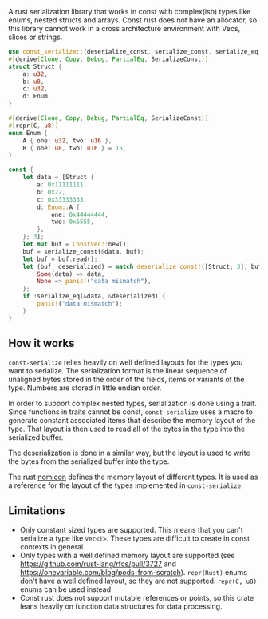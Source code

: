 A rust serialization library that works in const with complex(ish) types like enums, nested structs and arrays. Const rust does not have an allocator, so this library cannot work in a cross architecture environment with Vecs, slices or strings.

```rust
use const_serialize::{deserialize_const, serialize_const, serialize_eq, ConstVec, SerializeConst};
#[derive(Clone, Copy, Debug, PartialEq, SerializeConst)]
struct Struct {
    a: u32,
    b: u8,
    c: u32,
    d: Enum,
}

#[derive(Clone, Copy, Debug, PartialEq, SerializeConst)]
#[repr(C, u8)]
enum Enum {
    A { one: u32, two: u16 },
    B { one: u8, two: u16 } = 15,
}

const {
    let data = [Struct {
        a: 0x11111111,
        b: 0x22,
        c: 0x33333333,
        d: Enum::A {
            one: 0x44444444,
            two: 0x5555,
        },
    }; 3];
    let mut buf = ConstVec::new();
    buf = serialize_const(&data, buf);
    let buf = buf.read();
    let (buf, deserialized) = match deserialize_const!([Struct; 3], buf) {
        Some(data) => data,
        None => panic!("data mismatch"),
    };
    if !serialize_eq(&data, &deserialized) {
        panic!("data mismatch");
    }
}
```

## How it works

`const-serialize` relies heavily on well defined layouts for the types you want to serialize. The serialization format is the linear sequence of unaligned bytes stored in the order of the fields, items or variants of the type. Numbers are stored in little endian order.

In order to support complex nested types, serialization is done using a trait. Since functions in traits cannot be const, `const-serialize` uses a macro to generate constant associated items that describe the memory layout of the type. That layout is then used to read all of the bytes in the type into the serialized buffer.

The deserialization is done in a similar way, but the layout is used to write the bytes from the serialized buffer into the type.

The rust [nomicon](https://doc.rust-lang.org/nomicon/data.html) defines the memory layout of different types. It is used as a reference for the layout of the types implemented in `const-serialize`.

## Limitations

- Only constant sized types are supported. This means that you can't serialize a type like `Vec<T>`. These types are difficult to create in const contexts in general
- Only types with a well defined memory layout are supported (see https://github.com/rust-lang/rfcs/pull/3727 and https://onevariable.com/blog/pods-from-scratch). `repr(Rust)` enums don't have a well defined layout, so they are not supported. `repr(C, u8)` enums can be used instead
- Const rust does not support mutable references or points, so this crate leans heavily on function data structures for data processing.
